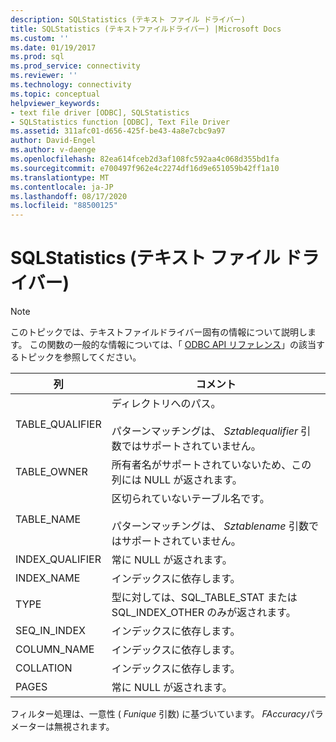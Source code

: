 ```yaml
---
description: SQLStatistics (テキスト ファイル ドライバー)
title: SQLStatistics (テキストファイルドライバー) |Microsoft Docs
ms.custom: ''
ms.date: 01/19/2017
ms.prod: sql
ms.prod_service: connectivity
ms.reviewer: ''
ms.technology: connectivity
ms.topic: conceptual
helpviewer_keywords:
- text file driver [ODBC], SQLStatistics
- SQLStatistics function [ODBC], Text File Driver
ms.assetid: 311afc01-d656-425f-be43-4a8e7cbc9a97
author: David-Engel
ms.author: v-daenge
ms.openlocfilehash: 82ea614fceb2d3af108fc592aa4c068d355bd1fa
ms.sourcegitcommit: e700497f962e4c2274df16d9e651059b42ff1a10
ms.translationtype: MT
ms.contentlocale: ja-JP
ms.lasthandoff: 08/17/2020
ms.locfileid: "88500125"
---
```

# <a name="sqlstatistics-text-file-driver"></a>SQLStatistics (テキスト ファイル ドライバー)
> [!NOTE]  
>  このトピックでは、テキストファイルドライバー固有の情報について説明します。 この関数の一般的な情報については、「 [ODBC API リファレンス](../../odbc/reference/syntax/odbc-api-reference.md)」の該当するトピックを参照してください。  
  
|列|コメント|  
|------------|--------------|  
|TABLE_QUALIFIER|ディレクトリへのパス。<br /><br /> パターンマッチングは、 *Sztablequalifier* 引数ではサポートされていません。|  
|TABLE_OWNER|所有者名がサポートされていないため、この列には NULL が返されます。|  
|TABLE_NAME|区切られていないテーブル名です。<br /><br /> パターンマッチングは、 *Sztablename* 引数ではサポートされていません。|  
|INDEX_QUALIFIER|常に NULL が返されます。|  
|INDEX_NAME|インデックスに依存します。|  
|TYPE|型に対しては、SQL_TABLE_STAT または SQL_INDEX_OTHER のみが返されます。|  
|SEQ_IN_INDEX|インデックスに依存します。|  
|COLUMN_NAME|インデックスに依存します。|  
|COLLATION|インデックスに依存します。|  
|PAGES|常に NULL が返されます。|  
  
 フィルター処理は、一意性 ( *Funique* 引数) に基づいています。 *FAccuracy*パラメーターは無視されます。
